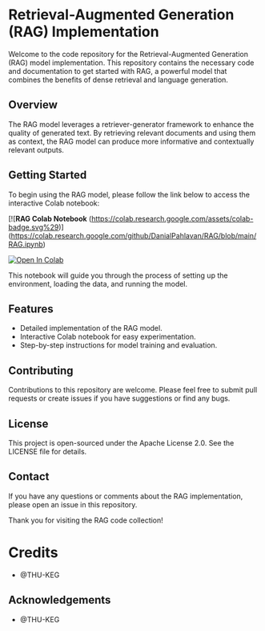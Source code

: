 # Retrieval-Augmented Generation (RAG) Implementation

Welcome to the code repository for the Retrieval-Augmented Generation (RAG) model implementation. This repository contains the necessary code and documentation to get started with RAG, a powerful model that combines the benefits of dense retrieval and language generation.

## Overview

The RAG model leverages a retriever-generator framework to enhance the quality of generated text. By retrieving relevant documents and using them as context, the RAG model can produce more informative and contextually relevant outputs.

## Getting Started

To begin using the RAG model, please follow the link below to access the interactive Colab notebook:

[![**RAG Colab Notebook** (https://colab.research.google.com/assets/colab-badge.svg%29)] (https://colab.research.google.com/github/DanialPahlavan/RAG/blob/main/RAG.ipynb)


[![Open In Colab](https://colab.research.google.com/assets/colab-badge.svg%29)](https://colab.research.google.com/github/DanialPahlavan/RAG/blob/main/RAG.ipynb)

This notebook will guide you through the process of setting up the environment, loading the data, and running the model.

## Features

- Detailed implementation of the RAG model.
- Interactive Colab notebook for easy experimentation.
- Step-by-step instructions for model training and evaluation.

## Contributing

Contributions to this repository are welcome. Please feel free to submit pull requests or create issues if you have suggestions or find any bugs.

## License

This project is open-sourced under the Apache License 2.0. See the LICENSE file for details.

## Contact

If you have any questions or comments about the RAG implementation, please open an issue in this repository.

Thank you for visiting the RAG code collection!

# Credits

- @THU-KEG

## Acknowledgements

- @THU-KEG

